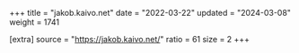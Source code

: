 +++
title = "jakob.kaivo.net"
date = "2022-03-22"
updated = "2024-03-08"
weight = 1741

[extra]
source = "https://jakob.kaivo.net/"
ratio = 61
size = 2
+++
